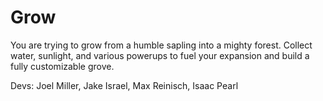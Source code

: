 # Grow

You are trying to grow from a humble sapling into a mighty forest. Collect water, sunlight, and various powerups to fuel your expansion and build a fully customizable grove.

Devs: Joel Miller, Jake Israel, Max Reinisch, Isaac Pearl
